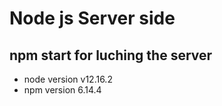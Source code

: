 # **Node js Server side**
 ## npm start for luching the server 
 - node version v12.16.2
 - npm version 6.14.4